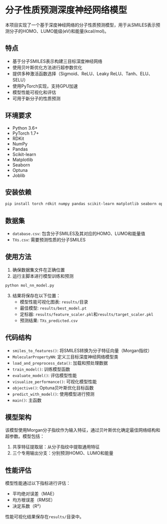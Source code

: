 # 分子性质预测深度神经网络模型

本项目实现了一个基于深度神经网络的分子性质预测模型，用于从SMILES表示预测分子的HOMO、LUMO能级(eV)和能量(kcal/mol)。

## 特点

- 基于分子SMILES表示构建三目标深度神经网络
- 使用贝叶斯优化方法进行超参数优化
- 提供多种激活函数选择（Sigmoid、ReLU、Leaky ReLU、Tanh、ELU、SELU）
- 使用PyTorch实现，支持GPU加速
- 模型性能可视化和评估
- 可用于新分子的性质预测

## 环境要求

- Python 3.6+
- PyTorch 1.7+
- RDKit
- NumPy
- Pandas
- Scikit-learn
- Matplotlib
- Seaborn
- Optuna
- Joblib

## 安装依赖

```bash
pip install torch rdkit numpy pandas scikit-learn matplotlib seaborn optuna joblib
```

## 数据集

- `database.csv`: 包含分子SMILES及其对应的HOMO、LUMO和能量值
- `TXs.csv`: 需要预测性质的分子SMILES

## 使用方法

1. 确保数据集文件在正确位置
2. 运行主脚本进行模型训练和预测

```bash
python mol_nn_model.py
```

3. 结果将保存在以下位置：
   - 模型性能可视化图表: `results/`目录
   - 最佳模型: `results/best_model.pt`
   - 定标器: `results/feature_scaler.pkl`和`results/target_scaler.pkl`
   - 预测结果: `TXs_predicted.csv`

## 代码结构

- `smiles_to_features()`: 将SMILES转换为分子特征向量（Morgan指纹）
- `MolecularPropertyNN`: 定义三目标深度神经网络模型类
- `load_and_preprocess_data()`: 加载和预处理数据
- `train_model()`: 训练模型函数
- `evaluate_model()`: 评估模型性能
- `visualize_performance()`: 可视化模型性能
- `objective()`: Optuna贝叶斯优化目标函数
- `predict_with_model()`: 使用模型进行预测
- `main()`: 主函数

## 模型架构

该模型使用Morgan分子指纹作为输入特征，通过贝叶斯优化确定最佳网络结构和超参数。模型包括：

1. 共享特征提取层：从分子指纹中提取通用特征
2. 三个专用输出分支：分别预测HOMO、LUMO和能量

## 性能评估

模型性能通过以下指标进行评估：
- 平均绝对误差（MAE）
- 均方根误差（RMSE）
- 决定系数（R²）

性能可视化结果保存在`results/`目录中。 